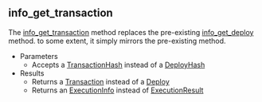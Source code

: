 ## info_get_transaction
The [info_get_transaction](./rpc-2.0/info_get_transaction.json.md) method replaces the pre-existing [info_get_deploy](./rpc-1.5/info_get_deploy.json.md) method. to some extent, it simply mirrors the pre-existing method. 

- Parameters
  - Accepts a [TransactionHash](./rpc-2.0/schema/TransactionHash.json.md) instead of a [DeployHash](./rpc-1.5/schema/DeployHash.json.md)   
- Results
  - Returns a [Transaction](./rpc-2.0/schema/Transaction.json.md) instead of a [Deploy](./rpc-1.5/schema/Deploy.json.md)
  - Returns an [ExecutionInfo](./rpc-2.0/schema/ExecutionInfo.json.md) instead of [ExecutionResult](./rpc-1.5/schema/JsonExecutionResult.json.md)